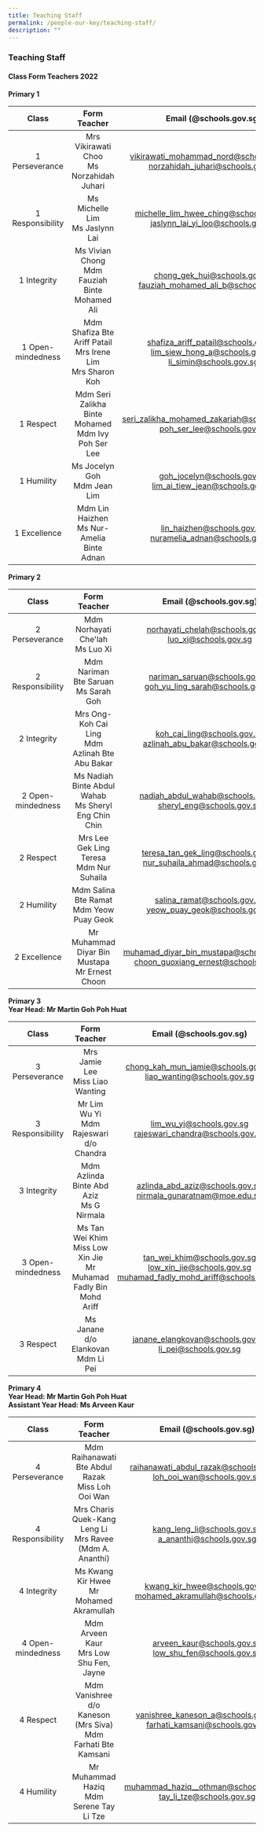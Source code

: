 ```yaml
---
title: Teaching Staff
permalink: /people-our-key/teaching-staff/
description: ""
---
```

### Teaching Staff

#### Class Form Teachers 2022

**Primary 1**

| Class 	| Form Teacher 	| Email (@schools.gov.sg) 	|
|:---:	|:---:	|:---:	|
| 1 Perseverance 	| Mrs Vikirawati Choo<br>Ms Norzahidah Juhari 	| [vikirawati\_mohammad\_nord@schools.gov.sg](mailto:vikirawati_mohammad_nord@schools.gov.sg)<br>[norzahidah\_juhari@schools.gov.sg](mailto:norzahidah_juhari@schools.gov.sg) 	|
| 1 Responsibility 	| Ms Michelle Lim<br>Ms Jaslynn Lai 	| [michelle\_lim\_hwee\_ching@schools.gov.sg](mailto:michelle_lim_hwee_ching@schools.gov.sg)<br>[jaslynn\_lai\_yi\_loo@schools.gov.sg](mailto:jaslynn_lai_yi_loo@schools.gov.sg) 	|
| 1 Integrity 	| Ms Vivian Chong<br>Mdm Fauziah Binte Mohamed Ali 	| [chong\_gek\_hui@schools.gov.sg](mailto:chong_gek_hui@schools.gov.sg)<br>  [](mailto:azlinah_abu_bakar@schools.gov.sg)[fauziah\_mohamed\_ali\_b@schools.gov.sg](mailto:fauziah_mohamed_ali_b@schools.gov.sg) 	|
| 1 Open-mindedness 	| Mdm Shafiza Bte Ariff Patail<br>Mrs Irene Lim<br>Mrs Sharon Koh 	| [shafiza\_ariff\_patail@schools.gov.sg](mailto:shafiza_ariff_patail@schools.gov.sg)<br>[lim\_siew\_hong\_a@schools.gov.sg](mailto:lim_siew_hong_a@schools.gov.sg)<br>[li\_simin@schools.gov.sg](mailto:li_simin@schools.gov.sg) 	|
| 1 Respect 	| Mdm Seri Zalikha Binte Mohamed<br>Mdm Ivy Poh Ser Lee 	| [seri\_zalikha\_mohamed\_zakariah@schools.gov.sg](mailto:seri_zalikha_mohamed_zakariah@schools.gov.sg)<br>[poh\_ser\_lee@schools.gov.sg](mailto:poh_ser_lee@schools.gov.sg) 	|
| 1 Humility 	| Ms Jocelyn Goh<br>Mdm Jean Lim 	| [goh\_jocelyn@schools.gov.sg](mailto:goh_jocelyn@schools.gov.sg)<br>[lim\_ai\_tiew\_jean@schools.gov.sg](mailto:lim_ai_tiew_jean@schools.gov.sg)	|
| 1 Excellence 	| Mdm Lin Haizhen<br>Ms Nur-Amelia Binte Adnan 	| [lin\_haizhen@schools.gov.sg](mailto:lin_haizhen@schools.gov.sg) <br>[nuramelia\_adnan@schools.gov.sg](mailto:nuramelia_adnan@schools.gov.sg) 	|

**Primary 2**

| Class 	| Form Teacher 	| Email (@schools.gov.sg) 	|
|:---:	|:---:	|:---:	|
| 2 Perseverance 	| Mdm Norhayati Che'lah<br>Ms Luo Xi 	| [norhayati\_chelah@schools.gov.sg](mailto:norhayati_chelah@schools.gov.sg)<br>[luo\_xi@schools.gov.sg](mailto:luo_xi@schools.gov.sg) 	|
| 2 Responsibility 	| Mdm Nariman Bte Saruan<br>Ms Sarah Goh 	| [nariman\_saruan@schools.gov.sg](mailto:nariman_saruan@schools.gov.sg)<br>[goh\_yu\_ling\_sarah@schools.gov.sg](mailto:goh_yu_ling_sarah@schools.gov.sg) 	|
| 2 Integrity 	| Mrs Ong-Koh Cai Ling<br>Mdm Azlinah Bte Abu Bakar 	| [koh\_cai\_ling@schools.gov.sg](mailto:koh_cai_ling@schools.gov.sg)<br>[azlinah\_abu\_bakar@schools.gov.sg](mailto:azlinah_abu_bakar@schools.gov.sg)  	|
| 2 Open-mindedness 	| Ms Nadiah Binte Abdul Wahab<br>Ms Sheryl Eng Chin Chin 	| [nadiah\_abdul\_wahab@schools.gov.sg](mailto:nadiah_abdul_wahab@schools.gov.sg)<br>[sheryl\_eng@schools.gov.sg](mailto:sheryl_eng@schools.gov.sg) 	|
| 2 Respect 	| Mrs Lee Gek Ling Teresa<br>Mdm Nur Suhaila 	| [teresa\_tan\_gek\_ling@schools.gov.sg](mailto:teresa_tan_gek_ling@schools.gov.sg)<br>[nur\_suhaila\_ahmad@schools.gov.sg](mailto:nur_suhaila_ahmad@schools.gov.sg) 	|
| 2 Humility 	| Mdm Salina Bte Ramat<br>Mdm Yeow Puay Geok 	| [salina\_ramat@schools.gov.sg](mailto:salina_ramat@schools.gov.sg)<br>[yeow\_puay\_geok@schools.gov.sg](mailto:yeow_puay_geok@schools.gov.sg) 	|
| 2 Excellence 	| Mr Muhammad Diyar Bin Mustapa<br>Mr Ernest Choon 	| [muhamad\_diyar\_bin\_mustapa@schools.gov.sg](mailto:muhamad_diyar_bin_mustapa@schools.gov.sg)<br>[choon\_guoxiang\_ernest@schools.gov.sg](mailto:choon_guoxiang_ernest@schools.gov.sg) 	|

**Primary 3** <br> **Year Head: Mr Martin Goh Poh Huat**

| Class 	| Form Teacher 	| Email (@schools.gov.sg) 	|
|:---:	|:---:	|:---:	|
| 3 Perseverance 	| Mrs Jamie Lee<br>Miss Liao Wanting 	| [chong\_kah\_mun\_jamie@schools.gov.sg](mailto:chong_kah_mun_jamie@schools.gov.sg)<br>[liao\_wanting@schools.gov.sg](mailto:liao_wanting@schools.gov.sg) 	|
| 3 Responsibility 	| Mr Lim Wu Yi<br>Mdm Rajeswari d/o Chandra 	| [lim\_wu\_yi@schools.gov.sg](mailto:lim_wu_yi@schools.gov.sg)<br>[rajeswari\_chandra@schools.gov.sg](mailto:rajeswari_chandra@schools.gov.sg)	|
| 3 Integrity 	| Mdm Azlinda Binte Abd Aziz<br>Ms G Nirmala 	| [azlinda\_abd\_aziz@schools.gov.sg](mailto:azlinda_abd_aziz@schools.gov.sg)<br>[nirmala\_gunaratnam@moe.edu.sg](mailto:nirmala_gunaratnam@moe.edu.sg)	|
| 3 Open-mindedness 	| Ms Tan Wei Khim<br>Miss Low Xin Jie <br>Mr Muhamad Fadly Bin Mohd Ariff 	| [tan\_wei\_khim@schools.gov.sg](mailto:tan_wei_khim@schools.gov.sg)<br>[low\_xin\_jie@schools.gov.sg](mailto:low_xin_jie@schools.gov.sg)<br>[muhamad\_fadly\_mohd\_ariff@schools.gov.sg](mailto:muhamad_fadly_mohd_ariff@schools.gov.sg) 	|
| 3 Respect 	| Ms Janane d/o Elankovan<br>Mdm Li Pei 	| [janane\_elangkovan@schools.gov.sg](mailto:janane_elangkovan@schools.gov.sg)<br>[li\_pei@schools.gov.sg](mailto:li_pei@schools.gov.sg)	|

**Primary 4** <br> **Year Head: Mr Martin Goh Poh Huat** <br> **Assistant Year Head: Ms Arveen Kaur**

| Class 	| Form Teacher 	| Email (@schools.gov.sg) 	|
|:---:	|:---:	|:---:	|
| 4 Perseverance 	| Mdm Raihanawati Bte Abdul Razak<br>Miss Loh Ooi Wan 	| [raihanawati\_abdul\_razak@schools.gov.sg](mailto:raihanawati_abdul_razak@schools.gov.sg)<br>[loh\_ooi\_wan@schools.gov.sg](mailto:loh_ooi_wan@schools.gov.sg) 	|
| 4 Responsibility 	| Mrs Charis Quek-Kang Leng Li<br>Mrs Ravee (Mdm A. Ananthi) 	| [kang\_leng\_li@schools.gov.sg](mailto:kang_leng_li@schools.gov.sg)<br>[a\_ananthi@schools.gov.sg](mailto:a_ananthi@schools.gov.sg) 	|
| 4 Integrity 	| Ms Kwang Kir Hwee<br>Mr Mohamed Akramullah 	| [kwang\_kir\_hwee@schools.gov.sg](mailto:kwang_kir_hwee@schools.gov.sg)<br>[mohamed\_akramullah@schools.gov.sg](http://mohamed_akramullah@schools.gov.sg%20/) 	|
| 4 Open-mindedness 	| Mdm Arveen Kaur<br>Mrs Low Shu Fen, Jayne 	| [arveen\_kaur@schools.gov.sg](mailto:arveen_kaur@schools.gov.sg)<br>[low\_shu\_fen@schools.gov.sg](mailto:low_shu_fen@schools.gov.sg) 	|
| 4 Respect 	| Mdm Vanishree d/o Kaneson (Mrs Siva)<br>Mdm Farhati Bte Kamsani 	| [vanishree\_kaneson\_a@schools.gov.sg](mailto:vanishree_kaneson_a@schools.gov.sg)<br>[farhati\_kamsani@schools.gov.sg](mailto:farhati_kamsani@schools.gov.sg) 	|
| 4 Humility 	| Mr Muhammad Haziq<br>Mdm Serene Tay Li Tze 	| [muhammad\_haziq\_\_othman@schools.gov.sg](mailto:muhammad_haziq__othman@schools.gov.sg)<br>[tay\_li\_tze@schools.gov.sg](mailto:tay_li_tze@schools.gov.sg) 	|